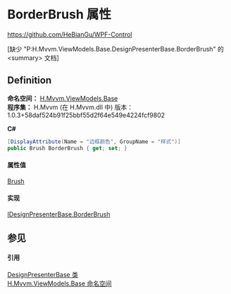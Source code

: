# BorderBrush 属性
https://github.com/HeBianGu/WPF-Control

\[缺少 "P:H.Mvvm.ViewModels.Base.DesignPresenterBase.BorderBrush" 的 &lt;summary&gt; 文档\]



## Definition
**命名空间：** <a href="1a39445a-2086-c1ca-7c41-28cbba243517">H.Mvvm.ViewModels.Base</a>  
**程序集：** H.Mvvm (在 H.Mvvm.dll 中) 版本：1.0.3+58daf524b91f25bbf55d2f64e549e4224fcf9802

**C#**
``` C#
[DisplayAttribute(Name = "边框颜色", GroupName = "样式")]
public Brush BorderBrush { get; set; }
```



#### 属性值
<a href="https://learn.microsoft.com/dotnet/api/system.windows.media.brush" target="_blank" rel="noopener noreferrer">Brush</a>

#### 实现
<a href="e8752f09-ea64-7e04-1fba-83d2edcae2d0">IDesignPresenterBase.BorderBrush</a>  


## 参见


#### 引用
<a href="8ba16f24-5efb-6ddb-6317-1c8d25d5fe9b">DesignPresenterBase 类</a>  
<a href="1a39445a-2086-c1ca-7c41-28cbba243517">H.Mvvm.ViewModels.Base 命名空间</a>  
